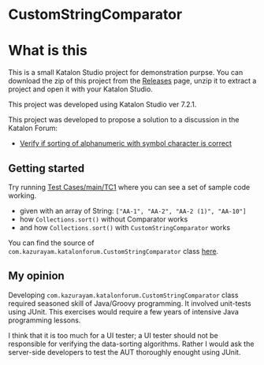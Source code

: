 CustomStringComparator
======================


# What is this

This is a small Katalon Studio project for demonstration purpse.
You can download the zip of this project from the
[Releases](https://github.com/kazurayam/CustomStringComparator/releases)
page, unzip it to extract a project and open it with your Katalon Studio.

This project was developed using Katalon Studio ver 7.2.1.

This project was developed to propose a solution to a discussion in
the Katalon Forum:

- [Verify if sorting of alphanumeric with symbol character is correct](https://forum.katalon.com/t/verify-if-sorting-of-alphanumeric-with-symbol-characters-is-correct/42317)

## Getting started

Try running [Test Cases/main/TC1](./Scripts/main/TC1/Script1586997069360.groovy) where you can see
a set of sample code working.

- given with an array of String: `["AA-1", "AA-2", "AA-2 (1)", "AA-10"]`
- how `Collections.sort()` without Comparator works
- and how `Collections.sort()` with `CustomStringComparator` works

You can find the source of `com.kazurayam.katalonforum.CustomStringComparator` class
[here](./Keywords/com/kazurayam/katalonforum/CustomStringComapator.groovy).


## My opinion

Developing `com.kazurayam.katalonforum.CustomStringComparator` class required
seasoned skill of Java/Groovy programming. It involved unit-tests using JUnit.
This exercises would require a few years of intensive Java programming lessons.

I think that it is too much for a UI tester; a UI tester should not be responsible
for verifying the data-sorting algorithms.
Rather I would ask the server-side developers to test the AUT thoroughly enought using JUnit.
